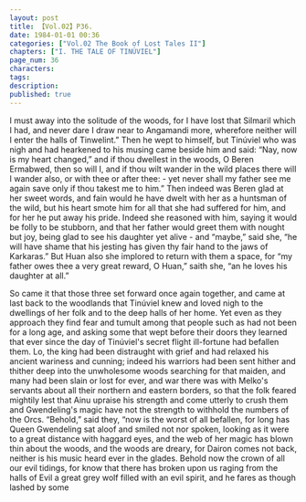 ```yaml
---
layout: post
title: 【Vol.02】P36.
date: 1984-01-01 00:36
categories: ["Vol.02 The Book of Lost Tales II"]
chapters: ["I. THE TALE OF TINÚVIEL"]
page_num: 36
characters: 
tags: 
description: 
published: true
---
```


<p style="text-indent: 0;">
I must away into the solitude of the woods, for I have lost that Silmaril which I had, and never dare I draw near to Angamandi more, wherefore neither will I enter the halls of Tinwelint.” Then he wept to himself, but Tinúviel who was nigh and had hearkened to his musing came beside him and said: “Nay, now is my heart changed,” and if thou dwellest in the woods, O Beren Ermabwed, then so will I, and if thou wilt wander in the wild places there will I wander also, or with thee or after thee: - yet never shall my father see me again save only if thou takest me to him.” Then indeed was Beren glad at her sweet words, and fain would he have dwelt with her as a huntsman of the wild, but his heart smote him for all that she had suffered for him, and for her he put away his pride. Indeed she reasoned with him, saying it would be folly to be stubborn, and that her father would greet them with nought but joy, being glad to see his daughter yet alive - and “maybe,” said she, “he will have shame that his jesting has given thy fair hand to the jaws of Karkaras.” But Huan also she implored to return with them a space, for “my father owes thee a very great reward, O Huan,” saith she, “an he loves his daughter at all.”
</p>

So came it that those three set forward once again together, and came at last back to the woodlands that Tinúviel knew and loved nigh to the dwellings of her folk and to the deep halls of her home. Yet even as they approach they find fear and tumult among that people such as had not been for a long age, and asking some that wept before their doors they learned that ever since the day of Tinúviel's secret flight ill-fortune had befallen them. Lo, the king had been distraught with grief and had relaxed his ancient wariness and cunning; indeed his warriors had been sent hither and thither deep into the unwholesome woods searching for that maiden, and many had been slain or lost for ever, and war there was with Melko's servants about all their northern and eastern borders, so that the folk feared mightily lest that Ainu upraise his strength and come utterly to crush them and Gwendeling's magic have not the strength to withhold the numbers of the Orcs. “Behold,” said they, “now is the worst of all befallen, for long has Queen Gwendeling sat aloof and smiled not nor spoken, looking as it were to a great distance with haggard eyes, and the web of her magic has blown thin about the woods, and the woods are dreary, for Dairon comes not back, neither is his music heard ever in the glades. Behold now the crown of all our evil tidings, for know that there has broken upon us raging from the halls of Evil a great grey wolf filled with an evil spirit, and he fares as though lashed by some

